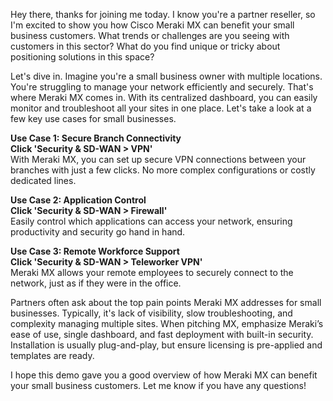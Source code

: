 Hey there, thanks for joining me today. I know you're a partner reseller, so I'm excited to show you how Cisco Meraki MX can benefit your small business customers. What trends or challenges are you seeing with customers in this sector? What do you find unique or tricky about positioning solutions in this space?

Let's dive in. Imagine you're a small business owner with multiple locations. You're struggling to manage your network efficiently and securely. That's where Meraki MX comes in. With its centralized dashboard, you can easily monitor and troubleshoot all your sites in one place. Let's take a look at a few key use cases for small businesses.

**Use Case 1: Secure Branch Connectivity**  
**Click 'Security & SD-WAN > VPN'**  
With Meraki MX, you can set up secure VPN connections between your branches with just a few clicks. No more complex configurations or costly dedicated lines.

**Use Case 2: Application Control**  
**Click 'Security & SD-WAN > Firewall'**  
Easily control which applications can access your network, ensuring productivity and security go hand in hand.

**Use Case 3: Remote Workforce Support**  
**Click 'Security & SD-WAN > Teleworker VPN'**  
Meraki MX allows your remote employees to securely connect to the network, just as if they were in the office. 

Partners often ask about the top pain points Meraki MX addresses for small businesses. Typically, it's lack of visibility, slow troubleshooting, and complexity managing multiple sites. When pitching MX, emphasize Meraki’s ease of use, single dashboard, and fast deployment with built-in security. Installation is usually plug-and-play, but ensure licensing is pre-applied and templates are ready. 

I hope this demo gave you a good overview of how Meraki MX can benefit your small business customers. Let me know if you have any questions!